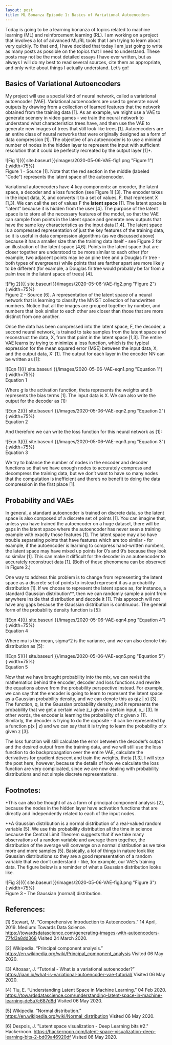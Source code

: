 ```yaml
---
layout: post
title: ML Bonanza Episode 1: Basics of Variational Autoencoders
---
```


Today is going to be a learning bonanza of topics related to machine learning (ML) and reinforcement learning (RL). I am working on a project that involves a lot of advanced ML/RL tools that I am trying to learn about very quickly. To that end, I have decided that today I am just going to write as many posts as possible on the topics that I need to understand. These posts may not be the most detailed essays I have ever written, but as always I will do my best to read several sources, cite them as appropriate, and only write about things I actually understand. Let’s go!

## Basics of Variational Autoencoders

My project will use a special kind of neural network, called a variational autoencoder (VAE).  Variational autoencoders are used to generate novel outputs by drawing from a collection of learned features that the network obtained from the training data [1]. As an example, we might use a VAE to generate scenery in video games - we train the neural network to understand what characteristics trees have, and then use the VAE to generate new images of trees that still look like trees [1]. Autoencoders are an entire class of neural networks that were originally designed as a form of data compression [1]. The objective of an autoencoder is to use a minimal number of nodes in the hidden layer to represent the input with sufficient resolution that it could be perfectly recreated by the output layer [1]*. 

![Fig 1]({{ site.baseurl }}/images/2020-05-06-VAE-fig1.png "Figure 1"){:width=75%}     
Figure 1 - Source [1]. Note that the red section in the middle (labeled "Code") represents the latent space of the autoencoder.  

Variational autoencoders have 4 key components: an encoder, the latent space, a decoder and a loss function (see Figure 1) [3]. The encoder takes in the input data, X, and converts it to a set of values, F, that represent X [1,3]. We can call the set of values F the **latent space** [1]. The latent space is “latent” because it is hidden from the user [4]. The purpose of the latent space is to store all the necessary features of the model, so that the VAE can sample from points in the latent space and generate new outputs that have the same key characteristics as the input data [1,4]. The latent space is a compressed representation of just the key features of the training data, so it is useful in data compression algorithms (as we discussed above) because it has a smaller size than the training data itself - see Figure 2 for an illustration of the latent space [4,6]. Points in the latent space that are closer together are understood to be more similar to each other (for example, two adjacent points may be an pine tree and a Douglas fir tree - both types of evergreens) while points that are farther apart are more likely to be different (for example, a Douglas fir tree would probably be far from a palm tree in the latent space of trees) [4]. 

![Fig 2]({{ site.baseurl }}/images/2020-05-06-VAE-fig2.png "Figure 2"){:width=75%}     
Figure 2 - Source [6]. A representation of the latent space of a neural network that is learning to classify the MNIST collection of handwritten numbers. Notice that all the images are grouped together by number, and numbers that look similar to each other are closer than those that are more distinct from one another.    

Once the data has been compressed into the latent space, F, the decoder, a second neural network, is trained to take samples from the latent space and reconstruct the data, X, from that point in the latent space [1,3]. The entire VAE learns by trying to minimize a loss function, which is the typical expression for the mean squared error (MSE) between the input data, X, and the output data, X’ [1]. The output for each layer in the encoder NN can be written as [1]: 

![Eqn 1]({{ site.baseurl }}/images/2020-05-06-VAE-eqn1.png "Equation 1"){:width=75%}     
Equation 1

Where _g_ is the activation function, theta represents the weights and _b_ represents the bias terms [1]. The input data is X. We can also write the output for the decoder as [1]: 

![Eqn 2]({{ site.baseurl }}/images/2020-05-06-VAE-eqn2.png "Equation 2"){:width=75%}     
Equation 2

And therefore we can write the loss function for this neural network as [1]: 

![Eqn 3]({{ site.baseurl }}/images/2020-05-06-VAE-eqn3.png "Equation 3"){:width=75%}     
Equation 3

We try to balance the number of nodes in the encoder and decoder functions so that we have enough nodes to accurately compress and decompress the training data, but we don’t want to have so many nodes that the computation is inefficient and there’s no benefit to doing the data compression in the first place [1]. 

## Probability and VAEs

In general, a standard autoencoder is trained on discrete data, so the latent space is also composed of a discrete set of points [1]. You can imagine that, unless you have trained the autoencoder on a huge dataset, there will be gaps in the latent space where the autoencoder has never seen a training example with exactly those features [1]. The latent space may also have trouble separating points that have features which are too similar - for example, if the autoencoder is learning to compress hand-written numbers, the latent space may have mixed up points for 0’s and 9’s because they look so similar [1]. This can make it difficult for the decoder in an autoencoder to accurately reconstruct data [1]. (Both of these phenomena can be observed in Figure 2.)

One way to address this problem is to change from representing the latent space as a discrete set of points to instead represent it as a probability distribution [1]. If we choose to represent the latent space as, for instance, a standard Gaussian distribution**, then we can randomly sample a point from anywhere inside that distribution and decode it [1]. This approach will not have any gaps because the Gaussian distribution is continuous. The general form of the probability density function is [5]: 

![Eqn 4]({{ site.baseurl }}/images/2020-05-06-VAE-eqn4.png "Equation 4"){:width=75%}     
Equation 4

Where mu is the mean, sigma^2 is the variance, and we can also denote this distribution as [5]: 

![Eqn 5]({{ site.baseurl }}/images/2020-05-06-VAE-eqn5.png "Equation 5"){:width=75%}     
Equation 5

Now that we have brought probability into the mix, we can revisit the mathematics behind the encoder, decoder and loss functions and rewrite the equations above from the probability perspective instead. For example, we can say that the encoder is going to learn to represent the latent space as a Gaussian probability density, and we can denote this as q(z | x) [3]. The function, q, is the Gaussian probability density, and it represents the probability that we get a certain value z_i given a certain input, x_i [3]. In other words, the encoder is learning the probability of z given x [1]. Similarly, the decoder is trying to do the opposite - it can be represented by a function p(x | z) and we can say that it is trying to learn the probability of x given z [3]. 

The loss function will still calculate the error between the decoder’s output and the desired output from the training data, and we will still use the loss function to do backpropagation over the entire VAE, calculate the derivatives for gradient descent and train the weights, theta [1,3]. I will stop the post here, however, because the details of how we calculate the loss function are very complicated, since we are now dealing with probability distributions and not simple discrete representations. 

## Footnotes: 
*This can also be thought of as a form of principal component analysis [2], because the nodes in the hidden layer have activation functions that are directly and independently related to each of the input nodes.

**A Gaussian distribution is a normal distribution of a real-valued random variable [5]. We use this probability distribution all the time in science because the Central Limit Theorem suggests that if we take many observations of a random variable and average them together, the distribution of the average will converge on a normal distribution as we take more and more samples [5]. Basically, a lot of things in nature look like Gaussian distributions so they are a good representation of a random variable that we don’t understand - like, for example, our VAE’s training data. The figure below is a reminder of what a Gaussian distribution looks like. 

![Fig 3]({{ site.baseurl }}/images/2020-05-06-VAE-fig3.png "Figure 3"){:width=75%}     
Figure 3 - The Gaussian (normal) distribution.

## References:
[1] Stewart, M. “Comprehensive Introduction to Autoencoders.” 14 April, 2019. Medium: Towards Data Science. <https://towardsdatascience.com/generating-images-with-autoencoders-77fd3a8dd368> Visited 24 March 2020. 

[2] Wikipedia. “Principal component analysis.” <https://en.wikipedia.org/wiki/Principal_component_analysis> Visited 06 May 2020. 

[3] Altosaar, J. “Tutorial - What is a variational autoencoder?” <https://jaan.io/what-is-variational-autoencoder-vae-tutorial/>  Visited 06 May 2020. 

[4] Tiu, E. “Understanding Latent Space in Machine Learning.” 04 Feb 2020. <https://towardsdatascience.com/understanding-latent-space-in-machine-learning-de5a7c687d8d> Visited 06 May 2020. 

[5] Wikipedia. “Normal distribution.” <https://en.wikipedia.org/wiki/Normal_distribution> Visited 06 May 2020. 

[6] Despois, J. "Latent space visualization - Deep Learning bits #2." Hackernoon. <https://hackernoon.com/latent-space-visualization-deep-learning-bits-2-bd09a46920df> Visited 06 May 2020. 
